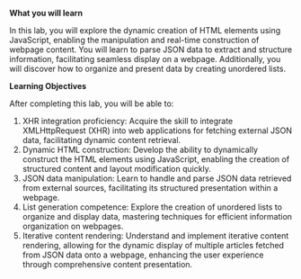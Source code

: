 **What you will learn**

In this lab, you will explore the dynamic creation of HTML elements using JavaScript, enabling the manipulation and
real-time construction of webpage content. You will learn to parse JSON data to extract and structure information,
facilitating seamless display on a webpage. Additionally, you will discover how to organize and present data by
creating unordered lists.

**Learning Objectives**

After completing this lab, you will be able to:
1. XHR integration proficiency: Acquire the skill to integrate XMLHttpRequest (XHR) into web applications for 
   fetching external JSON data, facilitating dynamic content retrieval.
2. Dynamic HTML construction: Develop the ability to dynamically construct the HTML elements using JavaScript, enabling the
   creation of structured content and layout modification quickly.
3. JSON data manipulation: Learn to handle and parse JSON data retrieved from external sources, facilitating its structured
   presentation within a webpage.
4. List generation competence: Explore the creation of unordered lists to organize and display data, mastering techniques
   for efficient information organization on webpages.
5. Iterative content rendering: Understand and implement iterative content rendering, allowing for the dynamic display of
   multiple articles fetched from JSON data onto a webpage, enhancing the user experience through comprehensive content
   presentation.

